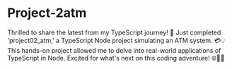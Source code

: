 # Project-2atm
Thrilled to share the latest from my TypeScript journey! 🚀 Just completed 'project02_atm,' a TypeScript Node project simulating an ATM system. 💳💡 This hands-on project allowed me to delve into real-world applications of TypeScript in Node. Excited for what's next on this coding adventure! 🌐👩‍💻
